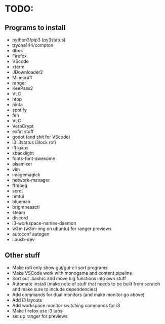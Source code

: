 # TODO:

## Programs to install

* python3/pip3 (py3status)
* tryone144/compton 
* dbus
* Firefox
* VScode
* xterm
* JDownloader2
* Minecraft
* ranger
* KeePass2
* VLC
* htop
* pinta
* spotify
* feh
* VLC
* VeraCrypt
* exfat stuff
* godot (and shit for VScode)
* i3 i3status i3lock rofi
* i3-gaps
* xbacklight
* fonts-font-awesome
* alsamixer 
* vim 
* imagemagick
* network-manager 
* ffmpeg 
* scrot
* nmtui 
* blueman 
* brightnessctl
* steam
* discord
* i3-workspace-names-daemon
* w3m (w3m-img on ubuntu) for ranger previews
* autoconf autogen
* libusb-dev

## Other stuff

* Make rofi only show gui/gui-cli sort programs
* Make VSCode wotk with monogame and content pipeline
* Sort out .bashrc and move big functions into own stuff
* Automate install (make note of stuff that needs to be built from scratch and make sure to include dependencies)
* Add commands for dual monitors (and make monitor go above)
* Add i3 layouts
* Add workspace monitor switching commands for i3
* Make firefox use i3 tabs
* set up ranger for previews
